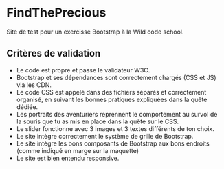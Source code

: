 # FindThePrecious

Site de test pour un exercisse  Bootstrap à la Wild code school.


## Critères de validation


   * Le code est propre et passe le validateur W3C.
   * Bootstrap et ses dépendances sont correctement chargés (CSS et JS) via les CDN.
   * Le code CSS est appelé dans des fichiers séparés et correctement organisé, en suivant les bonnes pratiques expliquées dans la quête dédiée.
   * Les portraits des aventuriers reprennent le comportement au survol de la souris que tu as mis en place dans la quête sur le CSS.
   * Le slider fonctionne avec 3 images et 3 textes différents de ton choix.
   * Le site intègre correctement le système de grille de Bootstrap.
   * Le site intègre les bons composants de Bootstrap aux bons endroits (comme indiqué en marge sur la maquette)
   * Le site est bien entendu responsive.

